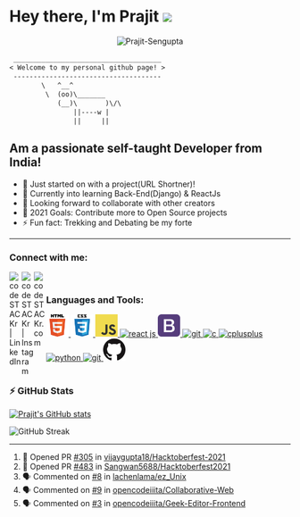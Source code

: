 # Hey there, I'm Prajit <img src="https://raw.githubusercontent.com/MartinHeinz/MartinHeinz/master/wave.gif" width="35px">

<p align="center"> <img src="https://komarev.com/ghpvc/?username=Prajit-Sengupta" alt="Prajit-Sengupta" /> </p>

```
 _____________________________________
< Welcome to my personal github page! >
 ------------------------------------- 
        \   ^__^
         \  (oo)\_______
            (__)\       )\/\
                ||----w |
                ||     ||
```
## Am a passionate self-taught Developer from India!

- 🔭 Just started on with a project(URL Shortner)!
- 🌱 Currently into learning Back-End(Django) & ReactJs 
- 👯 Looking forward to collaborate with other creators
- 🥅 2021 Goals: Contribute more to Open Source projects
- ⚡ Fun fact: Trekking and Debating be my forte

---
### Connect with me:


[<img align="left" alt="codeSTACKr | LinkedIn" width="22px" src="https://cdn.jsdelivr.net/npm/simple-icons@v3/icons/linkedin.svg" />][linkedin]
[<img align="left" alt="codeSTACKr | Instagram" width="22px" src="https://cdn.jsdelivr.net/npm/simple-icons@v3/icons/instagram.svg" />][instagram]
[<img align="left" alt="codeSTACKr.com" width="22px" src="https://github.com/johan/svg-cleanups/blob/master/logos/twitter.svg" />][twitter]

<br />

### Languages and Tools:

<p align="left"> <a href="https://www.w3.org/html/" target="_blank"> <img src="https://raw.githubusercontent.com/github/explore/80688e429a7d4ef2fca1e82350fe8e3517d3494d/topics/html/html.png" alt="html5" width="40" height="40"/> </a>
<a href="https://www.w3schools.com/css/" target="_blank"> <img src="https://raw.githubusercontent.com/github/explore/80688e429a7d4ef2fca1e82350fe8e3517d3494d/topics/css/css.png" alt="css3" width="40" height="40"/> </a>
<a href="https://developer.mozilla.org/en-US/docs/Web/JavaScript" target="_blank"> <img src="https://raw.githubusercontent.com/github/explore/80688e429a7d4ef2fca1e82350fe8e3517d3494d/topics/javascript/javascript.png" alt="javascript" width="40" height="40"/>
<a href="https://reactjs.org/" target="_blank"> <img src="https://www.vectorlogo.zone/logos/reactjs/reactjs-icon.svg" alt="react js" width="40" height="40"/>
<img src="https://raw.githubusercontent.com/github/explore/80688e429a7d4ef2fca1e82350fe8e3517d3494d/topics/bootstrap/bootstrap.png" alt="bootstrap" width="40" height="40"/> </a>
<a href="https://www.djangoproject.com/" target="_blank"> <img src="https://www.vectorlogo.zone/logos/djangoproject/djangoproject-icon.svg" alt="git" width="40" height="40"/> </a> 
<a href="https://www.cprogramming.com/" target="_blank"> <img src="https://img.icons8.com/color/452/c-programming.png" alt="c" width="40" height="40"/> </a> <a href="https://www.w3schools.com/cpp/" target="_blank"> <img src="https://upload.wikimedia.org/wikipedia/commons/thumb/1/18/ISO_C%2B%2B_Logo.svg/1200px-ISO_C%2B%2B_Logo.svg.png" alt="cplusplus" width="40" height="40"/> </a>
<a href="https://www.python.org" target="_blank"> <img src="https://www.vectorlogo.zone/logos/python/python-official.svg" alt="python" width="70px"/> </a>  
<a href="https://git-scm.com/" target="_blank"> <img src="https://www.vectorlogo.zone/logos/git-scm/git-scm-icon.svg" alt="git" width="40" height="40"/> </a> 
<a href="" target="_blank"> <img src="https://raw.githubusercontent.com/github/explore/78df643247d429f6cc873026c0622819ad797942/topics/github/github.png" alt="github" width="40" height="40"> </a>
<br />
<br />

### <summary>:zap: GitHub Stats</summary>

[![Prajit's GitHub stats](https://github-readme-stats.vercel.app/api?username=Prajit-Sengupta&count_private=true&include_all_commits=true&theme=radical)](https://github.com/Prajit-Sengupta)

![GitHub Streak](https://github-readme-streak-stats.herokuapp.com?user=Prajit-Sengupta&theme=nightowl)


---
<!--START_SECTION:activity-->
1. 💪 Opened PR [#305](https://github.com/vijaygupta18/Hacktoberfest-2021/pull/305) in [vijaygupta18/Hacktoberfest-2021](https://github.com/vijaygupta18/Hacktoberfest-2021)
2. 💪 Opened PR [#483](https://github.com/Sangwan5688/Hacktoberfest2021/pull/483) in [Sangwan5688/Hacktoberfest2021](https://github.com/Sangwan5688/Hacktoberfest2021)
3. 🗣 Commented on [#8](https://github.com/lachenlama/ez_Unix/issues/8) in [lachenlama/ez_Unix](https://github.com/lachenlama/ez_Unix)
4. 🗣 Commented on [#9](https://github.com/opencodeiiita/Collaborative-Web/issues/9) in [opencodeiiita/Collaborative-Web](https://github.com/opencodeiiita/Collaborative-Web)
5. 🗣 Commented on [#3](https://github.com/opencodeiiita/Geek-Editor-Frontend/issues/3) in [opencodeiiita/Geek-Editor-Frontend](https://github.com/opencodeiiita/Geek-Editor-Frontend)
<!--END_SECTION:activity-->



 



[twitter]: https://twitter.com/prajit2806
[js]: https://www.w3schools.com/js/DEFAULT.asp
[html]: https://www.w3schools.com/html/
[youtube]: https://youtube.com/codeSTACKr
[instagram]: https://www.instagram.com/lightning_bolt2806/
[linkedin]: https://www.linkedin.com/in/prajitsengupta/
[webdevplaylist]: https://www.youtube.com/playlist?list=PLkwxH9e_vrAJ0WbEsFA9W3I1W-g_BTsbt
[jsplaylist]: https://www.youtube.com/playlist?list=PLkwxH9e_vrALRJKu7wfXby3MKeflhTu6B
[css]: https://www.w3schools.com/css/

